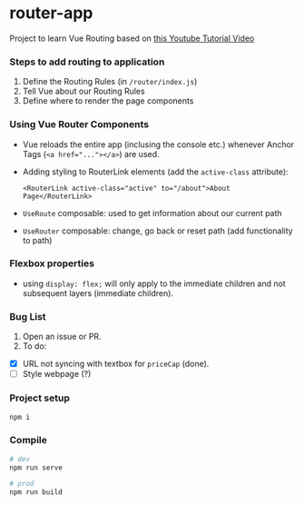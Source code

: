 # router-app

Project to learn Vue Routing based on [this Youtube Tutorial Video](https://www.youtube.com/watch?v=PBqQO-keR1s)

### Steps to add routing to application
1. Define the Routing Rules (in `/router/index.js`)
2. Tell Vue about our Routing Rules
3. Define where to render the page components

### Using Vue Router Components
- Vue reloads the entire app (inclusing the console etc.) whenever Anchor Tags (`<a href="..."></a>`) are used.
- Adding styling to RouterLink elements (add the `active-class` attribute):
    ```vue
    <RouterLink active-class="active" to="/about">About Page</RouterLink>
    ```

- `UseRoute` composable: used to get information about our current path
- `UseRouter` composable: change, go back or reset path (add functionality to path)

### Flexbox properties
- using `display: flex;` will only apply to the immediate children and not subsequent layers (immediate children).

### Bug List
1. Open an issue or PR.
2. To do:
- [x] URL not syncing with textbox for `priceCap` (done).
- [ ] Style webpage (?)

### Project setup
```bash
npm i
```

### Compile
```bash
# dev
npm run serve

# prod
npm run build
```
